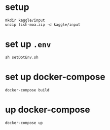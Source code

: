 # setup

```
mkdir kaggle/input
unzip lish-moa.zip -d kaggle/input
```

# set up ```.env```

```
sh setDotEnv.sh
```

# set up docker-compose

```
docker-compose build
```

# up docker-compose

```
docker-compose up
```
